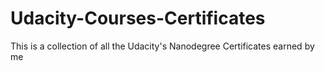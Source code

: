 # Udacity-Courses-Certificates
This is a collection of all the Udacity's Nanodegree Certificates earned by me

